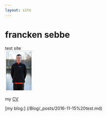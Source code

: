 ```yaml
---
layout: site
---
```

# francken sebbe
test site  
![picture](Images/SEBBE_SMALL.jpg)

my [CV](CV)

[my blog:] (/Blog/_posts/2016-11-15%20test.md)
